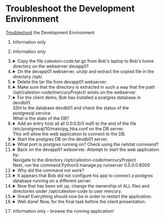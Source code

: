 # Troubleshoot the Development Environment

[Troubleshoot](https://kodekloud.com/topic/lab-troubleshoot-the-development-environment/) the Development Environment


1. Information only
1. Information only
1.  <details>
    <summary>Copy the file caleston-code.tar.gz from Bob's laptop to Bob's home directory on the webserver devapp01</summary>

    ```bash
    scp caleston-code.tar.gz devapp01:~/
    ```

    </details>
1.  <details>
    <summary>On the devapp01 webserver, unzip and extract the copied file in the directory /opt/.</summary>

    Note that the `/opt` directory is owned by root on `devapp01` so we'll need sudo

    ```bash
    ssh devapp01

    sudo tar -zxf caleston-code.tar.gz -C /opt
    ```

    Don't exit from the ssh session just yet. We need to remain on `devapp01`

    </details>
1.  <details>
    <summary>Delete the tar file from devapp01 webserver.</summary>

    ```bash
    rm caleston-code.tar.gz
    ```

    </details>
1.  <details>
    <summary>Make sure that the directory is extracted in such a way that the path /opt/caleston-code/mercuryProject/ exists on the webserver.</summary>

    Nothing to do here. If you got Q4 right, then this will work too - press OK.

    You can verify if you like:

    ```bash
    ls -l /opt/caleston-code/mercuryProject/
    ```

    </details>
1.  <details>
    <summary>For the client demo, Bob has installed a postgres database in devdb01.</br>SSH to the database devdb01 and check the status of the postgresql.service</br>What is the state of the DB?</summary>

    At this point you are still logged into `devapp01`, so first return to Bob's laptop

    ```bash
    exit
    ```

    Now go to the db node

    ```bash
    ssh devdb01

    systemctl status postgresql.service
    ```

    Note the status: `Active: inactive (dead) ...`

    Don't exit from the ssh session just yet. We need to remain on `devdb01`
    </details>
1.  <details>
    <summary>Add an entry host all all 0.0.0.0/0 md5 to the end of the file /etc/postgresql/10/main/pg_hba.conf on the DB server.</br>This will allow the web application to connect to the DB.</summary>

    ```bash
    sudo vi /etc/postgresql/10/main/pg_hba.conf
    ```

    Make the change as directed, save and exit `vi`.

    </details>
1.  <details>
    <summary>Start the postgres DB on the devdb01 server.</summary>

    ```bash
    sudo systemctl start postgresql.service
    ```

    </details>
1.  <details>
    <summary>What port is postgres running on? Check using the netstat command?</summary>

    ```bash
    sudo netstat -ptean
    ```

    There's 2 entries for postgres, one each for IPv4 and IPv6, but both are using the same port. Note this port down - you will need it later!

    </details>
1.  <details>
    <summary>Back on the devapp01 webserver. Attempt to start the web application by:</br>Navigate to the directory /opt/caleston-code/mercuryProject</br>Next, run the command Python3 manage.py runserver 0.0.0.0:8000</summary>

    At this point you are still logged into `devdb01`, so first return to Bob's laptop

    ```bash
    exit
    ```

    Now go to the app node

    ```bash
    ssh devapp01

    cd /opt/caleston-code/mercuryProject
    Python3 manage.py runserver 0.0.0.0:8000
    ```

    Note it dumps a stack trace on the screen, i.e. it crashed! Thus the answer is `No`.

    Press `CRTL + C`

    </details>
1.  <details>
    <summary>Why did the command not work?</summary>

    The answer to this is in the stack trace at the end. The app cannot connect to the database on the address and port indicated. Also remember the earlier question where you were asked to find the port that the database server is listening on!

    </details>
1.  <details>
    <summary>It appears that Bob did not configure his app to connect a postgres database running on a different server.</summary>

    For this, we need to first find the file we need to edit, so we're going to use `find` to find _files_ and use `grep` to find the specific text, with the `-l` switch to print the file path the text was found in.

    ```bash
    find . -type f -exec grep -l 'DATABASES = {' "{}" \;
    ```

    Edit the file that was returned by the above

    ```bash
    vi ./mercury/settings.py
    ```

    Scroll down to `DATABASES = {` and beneath this set the correct host and port. Save and exit.

    </details>
1.  <details>
    <summary>Now that has been set up, change the ownership of ALL files and directories under /opt/caleston-code to user mercury.</summary>

    You'll need to be root to reassign ownership

    ```bash
    sudo chown -R mercury /opt/caleston-code
    ```

    </details>
1.  <details>
    <summary>Great! Everything should now be in order to restart the application.</summary>

    If you've followed all the above steps, you should still be in directory `/opt/caleston-code/mercuryProject`

    Start the app as directed and verify it works, then `CTRL-C` to exit.

    Now run the migration. Note that the venv directory is not beneath the current directory as the question suggests. It is actually in the *parent* directory, hence `../venv` below.

    ```bash
    source ../venv/bin/activate
    Python3 manage.py migrate
    ```

    Start the app again so the question will validate.

    **What is this venv stuff?**

    If you're considering learning Python (highly recommended as it is required in many DevOps jobs), this means Virtual ENVironment. It allows you to install Python packages on a project-by-project basis, thus not polluting the main Python installation. This is especially useful on your development environment where you may have multiple Python projects all with different package requirements.

    </details>
1.  <details>
    <summary>Well done! Now, for the final task before the client presentation.</summary>

    Here we have to create a [systemd unit file](https://kodekloud.com/topic/creating-a-systemd-service/) to make the Python app be runnable as a service.

    First quit the running webapp by pressing `CTRL-C`

    Note that in unit files, the process to execute (in this case `Python3`) we must use its fully qualified path, as `systemd` does not have a search path. Get this like this

    ```bash
    which Python3
    ```

    Now create the unit file

    ```bash
    sudo vi /etc/systemd/system/mercury.service
    ```

    And put the following in to satisfy the question requirements

    ```
    [Unit]
    Description=Project Mercury Web Application

    [Service]
    ExecStart=/usr/bin/Python3 manage.py runserver 0.0.0.0:8000
    Restart=on-failure
    WorkingDirectory=/opt/caleston-code/mercuryProject/
    User=mercury

    [Install]
    WantedBy=multi-user.target
    ```

    Now enable and start the service. We must run a `daemon-reload` whenever we have created, edited or deleted a unit file. Note that the `.service` extension is optional with `systemctl` commands. We can say `mercury.service`, or simply `mercury`

    ```bash
    sudo systemctl daemon-reload
    sudo systemctl enable mercury
    sudo systemctl start mercury
    ```

    </details>
1.  Information only - browse the running application!
